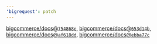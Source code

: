 ```yaml
---
'bigrequest': patch
---
```


[bigcommerce/docs@`754868e`](https://github.com/bigcommerce/docs/commit/754868ea190162da04880e7c84beef63e3ed9f9d), [bigcommerce/docs@`653d14b`](https://github.com/bigcommerce/docs/commit/653d14b27087f4c050c3c9e1b101e02e7cf8515a), [bigcommerce/docs@`af618dd`](https://github.com/bigcommerce/docs/commit/af618dd81146e9123986bd7165c1aa10fbbae839), [bigcommerce/docs@`ebba77c`](https://github.com/bigcommerce/docs/commit/ebba77c87d968063c7db4d57487d4b3be7348175)
